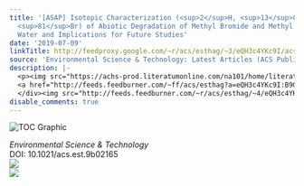 ```yaml
---
title: '[ASAP] Isotopic Characterization (<sup>2</sup>H, <sup>13</sup>C, <sup>37</sup>Cl,
  <sup>81</sup>Br) of Abiotic Degradation of Methyl Bromide and Methyl Chloride in
  Water and Implications for Future Studies'
date: '2019-07-09'
linkTitle: http://feedproxy.google.com/~r/acs/esthag/~3/eQH3c4YKc9I/acs.est.9b02165
source: 'Environmental Science & Technology: Latest Articles (ACS Publications)'
description: |-
  <p><img src="https://achs-prod.literatumonline.com/na101/home/literatum/publisher/achs/journals/content/esthag/0/esthag.ahead-of-print/acs.est.9b02165/20190708/images/medium/es-2019-021659_0004.gif" alt="TOC Graphic"/></p><div><cite>Environmental Science & Technology</cite></div><div>DOI: 10.1021/acs.est.9b02165</div><div class="feedflare">
  <a href="http://feeds.feedburner.com/~ff/acs/esthag?a=eQH3c4YKc9I:B9Gpg3253e4:yIl2AUoC8zA"><img src="http://feeds.feedburner.com/~ff/acs/esthag?d=yIl2AUoC8zA" border="0"></img></a>
  </div><img src="http://feeds.feedburner.com/~r/acs/esthag/~4/eQH3c4YKc9I" ...
disable_comments: true
---
```

<p><img src="https://achs-prod.literatumonline.com/na101/home/literatum/publisher/achs/journals/content/esthag/0/esthag.ahead-of-print/acs.est.9b02165/20190708/images/medium/es-2019-021659_0004.gif" alt="TOC Graphic"/></p><div><cite>Environmental Science & Technology</cite></div><div>DOI: 10.1021/acs.est.9b02165</div><div class="feedflare">
<a href="http://feeds.feedburner.com/~ff/acs/esthag?a=eQH3c4YKc9I:B9Gpg3253e4:yIl2AUoC8zA"><img src="http://feeds.feedburner.com/~ff/acs/esthag?d=yIl2AUoC8zA" border="0"></img></a>
</div><img src="http://feeds.feedburner.com/~r/acs/esthag/~4/eQH3c4YKc9I" ...